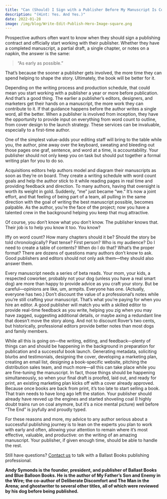 ```yaml
---
title: "Can (Should) I Sign with a Publisher Before My Manuscript Is Complete?"
description: "(Hint: Yes. And Yes.)"
date: 2022-01-28
image: /img/blog/Write-Edit-Publish-Hero-Image-square.png
---
```


Prospective authors often want to know when they should sign a publishing contract and officially start working with their publisher. Whether they have a completed manuscript, a partial draft, a single chapter, or notes on a napkin, the answer is the same:

> “As early as possible.”

That’s because the sooner a publisher gets involved, the more time they can spend helping to shape the story. Ultimately, the book will be better for it.

Depending on the writing process and production schedule, that could mean you start working with a publisher a year or more before publication. And that’s a good thing. The earlier a publisher’s editors, designers, and marketers get their hands on a manuscript, the more work they can contribute to it. If that guidance happens before the author writes a single word, all the better. When a publisher is involved from inception, they have the opportunity to provide input on everything from word count to outline, from cover design to the launch strategy. These services can be invaluable, especially to a first-time author.

One of the simplest value-adds your editing staff will bring to the table while you, the author, pine away over the keyboard, sweating and bleeding out those pages one graf, sentence, and word at a time, is accountability. Your publisher should not only keep you on task but should put together a formal writing plan for you to do so.

Acquisitions editors help authors model and diagram their manuscripts as soon as they’re on board. They create a writing schedule with word count goals and help the author stick to it while reading pages in real time and providing feedback and direction. To many authors, having that oversight is worth its weight in gold. Suddenly, “me” just became “we.” It’s now a joint effort, and that feeling of being part of a team, all pulling in the same direction with the goal of writing the best manuscript possible, becomes palpable. As the author, you’re the face of the project; now you have a talented crew in the background helping you keep that mug attractive.

Of course, you don’t know what you don’t know. The publisher knows that. Their job is to help you know it too. You know?

Iffy on word count? How many chapters should it be? Should the story be told chronologically? Past tense? First person? Who is my audience? Do I need to create a table of contents? When do I do that? What’s the proper format? There are dozens of questions many authors don’t know to ask. Good publishers and editors should not only ask them—they should also answer them.

Every manuscript needs a series of beta reads. Your mom, your kids, a respected coworker, probably not your dog (unless you have a real smart dog) are more than happy to provide advice as you craft your story. But be careful—opinions are like, um, armpits. Everyone has one. (Actually, everyone has two.) Don’t discount the value of a professional’s notes while you’re still crafting your manuscript. That’s what you’re paying for when you hire an editor. A good publisher will match you with a skilled editor to provide real-time feedback as you write, helping you zig when you may have zagged, suggesting additional details, or maybe axing a redundant line that doesn’t move the story along. And not to discount Rover’s two cents, but historically, professional editors provide better notes than most dogs and family members.

While all this is going on—the writing, editing, and feedback—plenty of things can and should be happening in the background in preparation for publication and a successful book launch. Generating metadata, soliciting blurbs and testimonials, designing the cover, developing a marketing plan, creating an email list, designing a book-specific website, pitching the distribution sales team, and much more—all this can take place while you are fine-tuning the manuscript. In fact, those things should be happening simultaneously, so when your final draft is proofed, laid out, and ready for print, an existing marketing plan kicks off with a cover already approved. Because once books are back from print, it’s too late to start selling a book. That train needs to have long ago left the station. Your publisher should already have revved up the engines and started shoveling coal (I highly doubt trains run on coal anymore, but it’s a nice mental picture) well before “The End” is joyfully and proudly typed.

For these reasons and more, my advice to any author serious about a successful publishing journey is to lean on the experts you plan to work with early and often, allowing your attention to remain where it’s most effective, valuable, and productive: on the writing of an amazing manuscript. Your publisher, if given enough time, should be able to handle the rest.

Still have questions? [Contact us](/contact-us) to talk with a Ballast Books publishing professional.

**Andy Symonds is the founder, president, and publisher of Ballast Books and Blue Balloon Books. He is the author of My Father’s Son and Enemy in the Wire; the co-author of Deliberate Discomfort and The Man in the Arena; and ghostwriter to several other titles, all of which were reviewed by his dog before being published.**